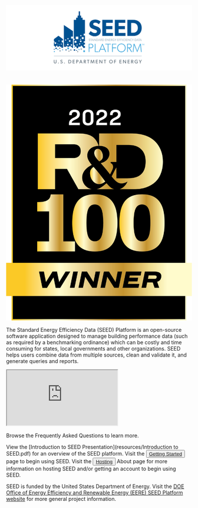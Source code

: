 <h1 style="max-height:5px;"></h1>
<div class="row">
 <div class="column85">
  <img src="images/DOE-SEED-Logo_v7.png" alt= "SEED Logo">
 </div>
 <div class="column15">
  <a href="https://www.rdworldonline.com/rd-100-2022-winner/the-seed-platform-decarbonizing-cities-through-robust-data-management/" target="_blank" style="padding-top:2.5em;"><img src="images/rd100-winner.png" alt="2022 R&D 100 Winner Logo" style="padding-top:2.5em;" ></a>
 </div>
</div>

The Standard Energy Efficiency Data (SEED) Platform is an open-source software application designed to manage building performance data (such as required by a benchmarking ordinance) which can be costly and time consuming for states, local governments and other organizations. SEED helps users combine data from multiple sources, clean and validate it, and generate queries and reports.

<div class="video">
    <iframe src="https://www.youtube.com/embed/3-tVQZ996lU" allow="picture-in-picture; web-share" allowfullscreen title="The SEED Platform"></iframe>
</div>

Browse the Frequently Asked Questions to learn more.

View the [Introduction to SEED Presentation](resources/Introduction to SEED.pdf) for an overview of the SEED platform. Visit the <button class="blue"><a class="button" href="user_doc_getting_started/">Getting Started</a></button> page to begin using SEED. Visit the <button class="blue"><a class="button" href="about/">Hosting </a></button> About page for more information on hosting SEED and/or getting an account to begin using SEED.

SEED is funded by the United States Department of Energy. Visit the [DOE Office of Energy Efficiency and Renewable Energy (EERE) SEED Platform website](http://energy.gov/eere/buildings/standard-energy-efficiency-data-platform) for more general project information.
